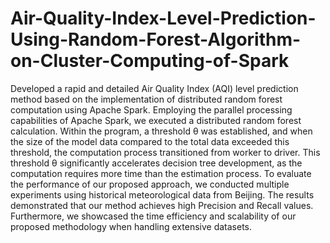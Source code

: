 # Air-Quality-Index-Level-Prediction-Using-Random-Forest-Algorithm-on-Cluster-Computing-of-Spark

Developed a rapid and detailed Air Quality Index (AQI) level prediction method based on the implementation of distributed random forest computation using Apache Spark. Employing the parallel processing capabilities of Apache Spark, we executed a distributed random forest calculation. Within the program, a threshold θ was established, and when the size of the model data compared to the total data exceeded this threshold, the computation process transitioned from worker to driver. This threshold θ significantly accelerates decision tree development, as the computation requires more time than the estimation process. To evaluate the performance of our proposed approach, we conducted multiple experiments using historical meteorological data from Beijing. The results demonstrated that our method achieves high Precision and Recall values. Furthermore, we showcased the time efficiency and scalability of our proposed methodology when handling extensive datasets.
